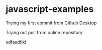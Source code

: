 # javascript-examples
Trying my first commit from Github Desktop

Trying out pull from online repository

sdfasdfjkl
